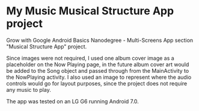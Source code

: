 # My Music Musical Structure App project
Grow with Google Android Basics Nanodegree - Multi-Screens App section "Musical Structure App" project.

Since images were not required, I used one album cover image as a placeholder on the Now Playing page, in the future album cover art would be added to the Song object and passed through from the MainActivity to the NowPlaying activity. I also used an image to represent where the audio controls would go for layout purposes, since the project does not require any music to play.

The app was tested on an LG G6 running Android 7.0.
